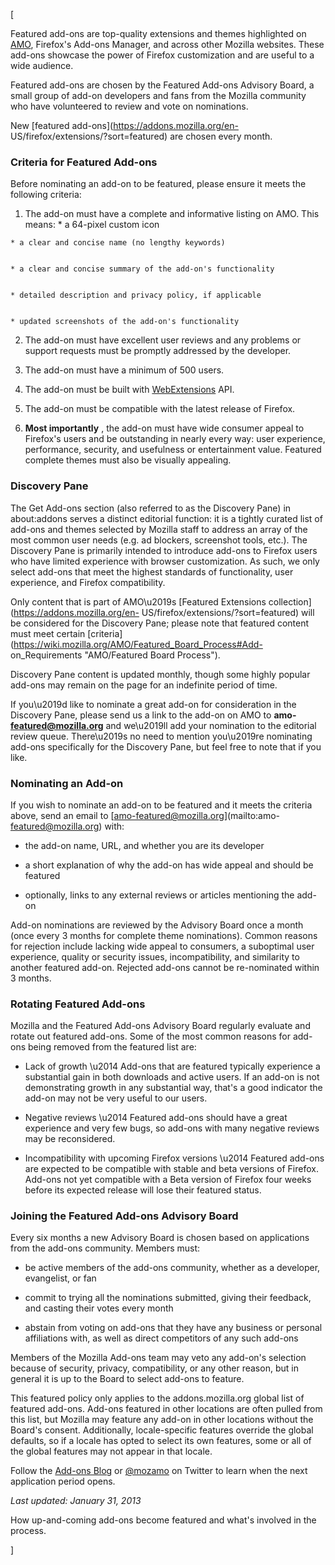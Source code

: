 [



Featured add-ons are top-quality extensions and themes highlighted on
[AMO](https://addons.mozilla.org/en-US/firefox/extensions/?sort=featured),
Firefox's Add-ons Manager, and across other Mozilla websites. These add-ons
showcase the power of Firefox customization and are useful to a wide audience.



Featured add-ons are chosen by the Featured Add-ons Advisory Board, a small
group of add-on developers and fans from the Mozilla community who have
volunteered to review and vote on nominations.



New [featured add-ons](https://addons.mozilla.org/en-
US/firefox/extensions/?sort=featured) are chosen every month.



### Criteria for Featured Add-ons



Before nominating an add-on to be featured, please ensure it meets the
following criteria:





  1. The add-on must have a complete and informative listing on AMO. This means: 
    * a 64-pixel custom icon


    * a clear and concise name (no lengthy keywords)


    * a clear and concise summary of the add-on's functionality


    * detailed description and privacy policy, if applicable


    * updated screenshots of the add-on's functionality




  2. The add-on must have excellent user reviews and any problems or support requests must be promptly addressed by the developer.


  3. The add-on must have a minimum of 500 users.


  4. The add-on must be built with [WebExtensions](https://developer.mozilla.org/Add-ons/WebExtensions) API.


  5. The add-on must be compatible with the latest release of Firefox.


  6.  **Most importantly** , the add-on must have wide consumer appeal to Firefox's users and be outstanding in nearly every way: user experience, performance, security, and usefulness or entertainment value. Featured complete themes must also be visually appealing.




### Discovery Pane



The Get Add-ons section (also referred to as the Discovery Pane) in
about:addons serves a distinct editorial function: it is a tightly curated
list of add-ons and themes selected by Mozilla staff to address an array of
the most common user needs (e.g. ad blockers, screenshot tools, etc.). The
Discovery Pane is primarily intended to introduce add-ons to Firefox users who
have limited experience with browser customization. As such, we only select
add-ons that meet the highest standards of functionality, user experience, and
Firefox compatibility.



Only content that is part of AMO\u2019s [Featured Extensions
collection](https://addons.mozilla.org/en-
US/firefox/extensions/?sort=featured) will be considered for the Discovery
Pane; please note that featured content must meet certain
[criteria](https://wiki.mozilla.org/AMO/Featured_Board_Process#Add-
on_Requirements "AMO/Featured Board Process").



Discovery Pane content is updated monthly, though some highly popular add-ons
may remain on the page for an indefinite period of time.



If you\u2019d like to nominate a great add-on for consideration in the
Discovery Pane, please send us a link to the add-on on AMO to **amo-
featured@mozilla.org** and we\u2019ll add your nomination to the editorial
review queue. There\u2019s no need to mention you\u2019re nominating add-ons
specifically for the Discovery Pane, but feel free to note that if you like.



### Nominating an Add-on



If you wish to nominate an add-on to be featured and it meets the criteria
above, send an email to [amo-featured@mozilla.org](mailto:amo-
featured@mozilla.org) with:





  * the add-on name, URL, and whether you are its developer


  * a short explanation of why the add-on has wide appeal and should be featured


  * optionally, links to any external reviews or articles mentioning the add-on




Add-on nominations are reviewed by the Advisory Board once a month (once every
3 months for complete theme nominations). Common reasons for rejection include
lacking wide appeal to consumers, a suboptimal user experience, quality or
security issues, incompatibility, and similarity to another featured add-on.
Rejected add-ons cannot be re-nominated within 3 months.



### Rotating Featured Add-ons



Mozilla and the Featured Add-ons Advisory Board regularly evaluate and rotate
out featured add-ons. Some of the most common reasons for add-ons being
removed from the featured list are:





  * Lack of growth \u2014 Add-ons that are featured typically experience a substantial gain in both downloads and active users. If an add-on is not demonstrating growth in any substantial way, that's a good indicator the add-on may not be very useful to our users.


  * Negative reviews \u2014 Featured add-ons should have a great experience and very few bugs, so add-ons with many negative reviews may be reconsidered.


  * Incompatibility with upcoming Firefox versions \u2014 Featured add-ons are expected to be compatible with stable and beta versions of Firefox. Add-ons not yet compatible with a Beta version of Firefox four weeks before its expected release will lose their featured status.




### Joining the Featured Add-ons Advisory Board



Every six months a new Advisory Board is chosen based on applications from the
add-ons community. Members must:





  * be active members of the add-ons community, whether as a developer, evangelist, or fan


  * commit to trying all the nominations submitted, giving their feedback, and casting their votes every month


  * abstain from voting on add-ons that they have any business or personal affiliations with, as well as direct competitors of any such add-ons




Members of the Mozilla Add-ons team may veto any add-on's selection because of
security, privacy, compatibility, or any other reason, but in general it is up
to the Board to select add-ons to feature.



This featured policy only applies to the addons.mozilla.org global list of
featured add-ons. Add-ons featured in other locations are often pulled from
this list, but Mozilla may feature any add-on in other locations without the
Board's consent. Additionally, locale-specific features override the global
defaults, so if a locale has opted to select its own features, some or all of
the global features may not appear in that locale.



Follow the [Add-ons Blog](http://blog.mozilla.com/addons) or
[@mozamo](http://www.twitter.com/mozamo) on Twitter to learn when the next
application period opens.



 _Last updated: January 31, 2013_



How up-and-coming add-ons become featured and what's involved in the process.

]

